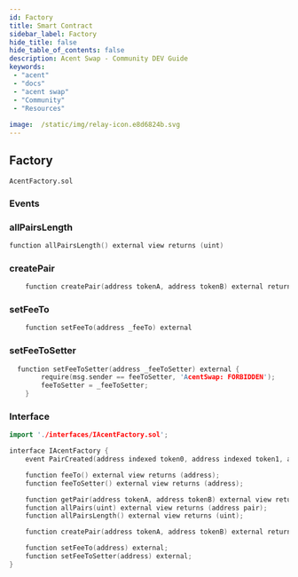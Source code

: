 ```yaml
---
id: Factory 
title: Smart Contract
sidebar_label: Factory
hide_title: false
hide_table_of_contents: false
description: Acent Swap - Community DEV Guide
keywords: 
 - "acent"
 - "docs"
 - "acent swap"
 - "Community"
 - "Resources"
 
image:  /static/img/relay-icon.e8d6824b.svg
---
```


## Factory
`AcentFactory.sol`


### Events
### allPairsLength
```cpp
function allPairsLength() external view returns (uint)
```
### createPair
```cpp
    function createPair(address tokenA, address tokenB) external returns (address pair) 
```
### setFeeTo
```cpp
    function setFeeTo(address _feeTo) external
```
### setFeeToSetter
```cpp
  function setFeeToSetter(address _feeToSetter) external {
        require(msg.sender == feeToSetter, 'AcentSwap: FORBIDDEN');
        feeToSetter = _feeToSetter;
    }
```

### Interface
```cpp
import './interfaces/IAcentFactory.sol';
```

```cpp
interface IAcentFactory {
    event PairCreated(address indexed token0, address indexed token1, address pair, uint);

    function feeTo() external view returns (address);
    function feeToSetter() external view returns (address);

    function getPair(address tokenA, address tokenB) external view returns (address pair);
    function allPairs(uint) external view returns (address pair);
    function allPairsLength() external view returns (uint);

    function createPair(address tokenA, address tokenB) external returns (address pair);

    function setFeeTo(address) external;
    function setFeeToSetter(address) external;
}
```
